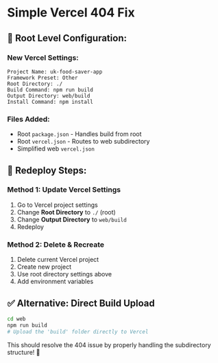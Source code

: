 # Simple Vercel 404 Fix

## 🔧 **Root Level Configuration:**

### **New Vercel Settings:**
```
Project Name: uk-food-saver-app
Framework Preset: Other
Root Directory: ./
Build Command: npm run build
Output Directory: web/build
Install Command: npm install
```

### **Files Added:**
- Root `package.json` - Handles build from root
- Root `vercel.json` - Routes to web subdirectory
- Simplified web `vercel.json`

## 🚀 **Redeploy Steps:**

### **Method 1: Update Vercel Settings**
1. Go to Vercel project settings
2. Change **Root Directory** to `./` (root)
3. Change **Output Directory** to `web/build`
4. Redeploy

### **Method 2: Delete & Recreate**
1. Delete current Vercel project
2. Create new project
3. Use root directory settings above
4. Add environment variables

## ✅ **Alternative: Direct Build Upload**
```bash
cd web
npm run build
# Upload the 'build' folder directly to Vercel
```

This should resolve the 404 issue by properly handling the subdirectory structure! 🌱